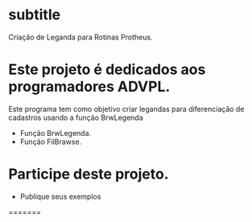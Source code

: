 #  subtitle
 Criação de Leganda para Rotinas Protheus.
 
 Este projeto é dedicados aos programadores ADVPL.
=======
 
Este programa tem como objetivo criar legandas para diferenciação de cadastros usando a função BrwLegenda

  - Função BrwLegenda.
  - Função FilBrawse.


# Participe deste projeto.

- Publique seus exemplos



=======
